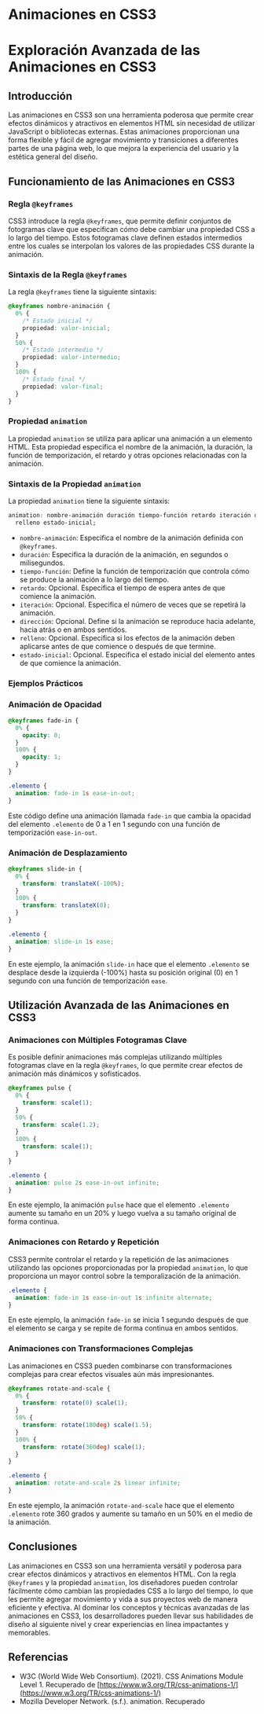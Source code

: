 # Animaciones en CSS3

# Exploración Avanzada de las Animaciones en CSS3

## Introducción

Las animaciones en CSS3 son una herramienta poderosa que permite crear efectos dinámicos y atractivos en elementos HTML sin necesidad de utilizar JavaScript o bibliotecas externas. Estas animaciones proporcionan una forma flexible y fácil de agregar movimiento y transiciones a diferentes partes de una página web, lo que mejora la experiencia del usuario y la estética general del diseño.

## Funcionamiento de las Animaciones en CSS3

### Regla `@keyframes`

CSS3 introduce la regla `@keyframes`, que permite definir conjuntos de fotogramas clave que especifican cómo debe cambiar una propiedad CSS a lo largo del tiempo. Estos fotogramas clave definen estados intermedios entre los cuales se interpolan los valores de las propiedades CSS durante la animación.

### Sintaxis de la Regla `@keyframes`

La regla `@keyframes` tiene la siguiente sintaxis:

```css
@keyframes nombre-animación {
  0% {
    /* Estado inicial */
    propiedad: valor-inicial;
  }
  50% {
    /* Estado intermedio */
    propiedad: valor-intermedio;
  }
  100% {
    /* Estado final */
    propiedad: valor-final;
  }
}
```

### Propiedad `animation`

La propiedad `animation` se utiliza para aplicar una animación a un elemento HTML. Esta propiedad especifica el nombre de la animación, la duración, la función de temporización, el retardo y otras opciones relacionadas con la animación.

### Sintaxis de la Propiedad `animation`

La propiedad `animation` tiene la siguiente sintaxis:

```css
animation: nombre-animación duración tiempo-función retardo iteración dirección
  relleno estado-inicial;
```

- `nombre-animación`: Especifica el nombre de la animación definida con `@keyframes`.
- `duración`: Especifica la duración de la animación, en segundos o milisegundos.
- `tiempo-función`: Define la función de temporización que controla cómo se produce la animación a lo largo del tiempo.
- `retardo`: Opcional. Especifica el tiempo de espera antes de que comience la animación.
- `iteración`: Opcional. Especifica el número de veces que se repetirá la animación.
- `dirección`: Opcional. Define si la animación se reproduce hacia adelante, hacia atrás o en ambos sentidos.
- `relleno`: Opcional. Especifica si los efectos de la animación deben aplicarse antes de que comience o después de que termine.
- `estado-inicial`: Opcional. Especifica el estado inicial del elemento antes de que comience la animación.

### Ejemplos Prácticos

### Animación de Opacidad

```css
@keyframes fade-in {
  0% {
    opacity: 0;
  }
  100% {
    opacity: 1;
  }
}

.elemento {
  animation: fade-in 1s ease-in-out;
}
```

Este código define una animación llamada `fade-in` que cambia la opacidad del elemento `.elemento` de 0 a 1 en 1 segundo con una función de temporización `ease-in-out`.

### Animación de Desplazamiento

```css
@keyframes slide-in {
  0% {
    transform: translateX(-100%);
  }
  100% {
    transform: translateX(0);
  }
}

.elemento {
  animation: slide-in 1s ease;
}
```

En este ejemplo, la animación `slide-in` hace que el elemento `.elemento` se desplace desde la izquierda (-100%) hasta su posición original (0) en 1 segundo con una función de temporización `ease`.

## Utilización Avanzada de las Animaciones en CSS3

### Animaciones con Múltiples Fotogramas Clave

Es posible definir animaciones más complejas utilizando múltiples fotogramas clave en la regla `@keyframes`, lo que permite crear efectos de animación más dinámicos y sofisticados.

```css
@keyframes pulse {
  0% {
    transform: scale(1);
  }
  50% {
    transform: scale(1.2);
  }
  100% {
    transform: scale(1);
  }
}

.elemento {
  animation: pulse 2s ease-in-out infinite;
}
```

En este ejemplo, la animación `pulse` hace que el elemento `.elemento` aumente su tamaño en un 20% y luego vuelva a su tamaño original de forma continua.

### Animaciones con Retardo y Repetición

CSS3 permite controlar el retardo y la repetición de las animaciones utilizando las opciones proporcionadas por la propiedad `animation`, lo que proporciona un mayor control sobre la temporalización de la animación.

```css
.elemento {
  animation: fade-in 1s ease-in-out 1s infinite alternate;
}
```

En este ejemplo, la animación `fade-in` se inicia 1 segundo después de que el elemento se carga y se repite de forma continua en ambos sentidos.

### Animaciones con Transformaciones Complejas

Las animaciones en CSS3 pueden combinarse con transformaciones complejas para crear efectos visuales aún más impresionantes.

```css
@keyframes rotate-and-scale {
  0% {
    transform: rotate(0) scale(1);
  }
  50% {
    transform: rotate(180deg) scale(1.5);
  }
  100% {
    transform: rotate(360deg) scale(1);
  }
}

.elemento {
  animation: rotate-and-scale 2s linear infinite;
}
```

En este ejemplo, la animación `rotate-and-scale` hace que el elemento `.elemento` rote 360 grados y aumente su tamaño en un 50% en el medio de la animación.

## Conclusiones

Las animaciones en CSS3 son una herramienta versátil y poderosa para crear efectos dinámicos y atractivos en elementos HTML. Con la regla `@keyframes` y la propiedad `animation`, los diseñadores pueden controlar fácilmente cómo cambian las propiedades CSS a lo largo del tiempo, lo que les permite agregar movimiento y vida a sus proyectos web de manera eficiente y efectiva. Al dominar los conceptos y técnicas avanzadas de las animaciones en CSS3, los desarrolladores pueden llevar sus habilidades de diseño al siguiente nivel y crear experiencias en línea impactantes y memorables.

## Referencias

- W3C (World Wide Web Consortium). (2021). CSS Animations Module Level 1. Recuperado de [https://www.w3.org/TR/css-animations-1/](https://www.w3.org/TR/css-animations-1/)
- Mozilla Developer Network. (s.f.). animation. Recuperado
